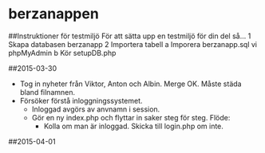 # berzanappen

##Instruktioner för testmiljö
För att sätta upp en testmiljö för din del så...
 1 Skapa databasen berzanapp
 2 Importera tabell
   a Imporera berzanapp.sql vi phpMyAdmin
   b Kör setupDB.php

##2015-03-30
- Tog in nyheter från Viktor, Anton och Albin. Merge OK. Måste städa bland filnamnen.
- Försöker förstå inloggningssystemet.
  - Inloggad avgörs av anvnamn i session. 
  - Gör en ny index.php och flyttar in saker steg för steg. Flöde:
    - Kolla om man är inloggad. Skicka till login.php om inte.


##2015-04-01
